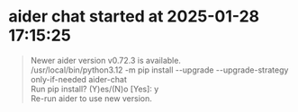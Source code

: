 
# aider chat started at 2025-01-28 17:15:25

> Newer aider version v0.72.3 is available.  
> /usr/local/bin/python3.12 -m pip install --upgrade --upgrade-strategy only-if-needed aider-chat  
> Run pip install? (Y)es/(N)o [Yes]: y  
> Re-run aider to use new version.  
